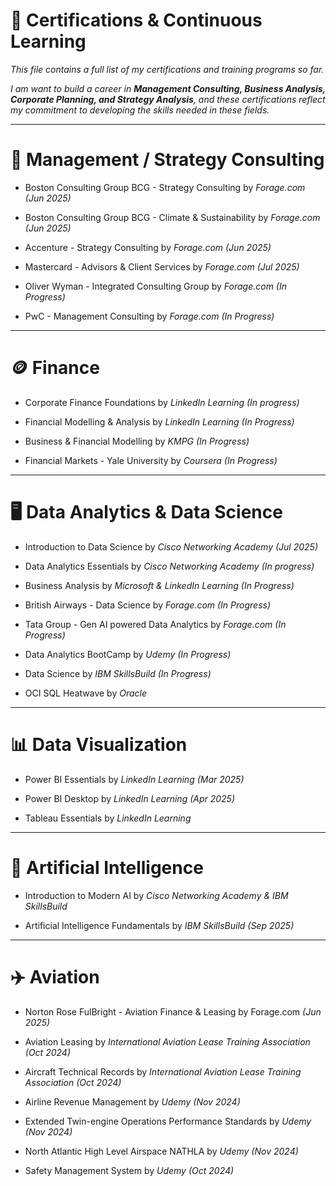 # 📜 Certifications & Continuous Learning

*This file contains a full list of my certifications and training programs so far.*

*I am want to build a career in **Management Consulting, Business Analysis, Corporate Planning, and Strategy Analysis**, and these certifications reflect my commitment to developing the skills needed in these fields.*
 
---

# 💼 Management / Strategy Consulting
- Boston Consulting Group BCG - Strategy Consulting by *Forage.com* *(Jun 2025)* 

- Boston Consulting Group BCG - Climate & Sustainability by *Forage.com* *(Jun 2025)* 

- Accenture - Strategy Consulting by *Forage.com* *(Jun 2025)*

- Mastercard - Advisors & Client Services by *Forage.com* *(Jul 2025)* 

- Oliver Wyman - Integrated Consulting Group by *Forage.com* *(In Progress)*

- PwC - Management Consulting by *Forage.com* *(In Progress)* 

---

# 🪙 Finance
- Corporate Finance Foundations by *LinkedIn Learning* *(In progress)* 

- Financial Modelling & Analysis by *LinkedIn Learning* *(In Progress)*
  
- Business & Financial Modelling by *KMPG* *(In Progress)*

- Financial Markets - Yale University by *Coursera* *(In Progress)*

---
 
# 🖥️ Data Analytics & Data Science
- Introduction to Data Science by *Cisco Networking Academy* *(Jul 2025)*

- Data Analytics Essentials by *Cisco Networking Academy* *(In progress)*

- Business Analysis by *Microsoft & LinkedIn Learning*  *(In Progress)* 

- British Airways - Data Science by *Forage.com* *(In Progress)*

- Tata Group - Gen AI powered Data Analytics by *Forage.com* *(In Progress)*

- Data Analytics BootCamp by *Udemy* *(In Progress)*

- Data Science by *IBM SkillsBuild* *(In Progress)*

- OCI SQL Heatwave by *Oracle* 

---

# 📊 Data Visualization
- Power BI Essentials by *LinkedIn Learning* *(Mar 2025)*

- Power BI Desktop by *LinkedIn Learning* *(Apr 2025)*

- Tableau Essentials by *LinkedIn Learning*

---

# 🤖 Artificial Intelligence
- Introduction to Modern AI by *Cisco Networking Academy & IBM SkillsBuild*

- Artificial Intelligence Fundamentals by *IBM SkillsBuild* *(Sep 2025)*

---

# ✈️ Aviation
- Norton Rose FulBright - Aviation Finance & Leasing by Forage.com *(Jun 2025)*

- Aviation Leasing by *International Aviation Lease Training Association* *(Oct 2024)*

- Aircraft Technical Records by *International Aviation Lease Training Association* *(Oct 2024)*

- Airline Revenue Management by *Udemy* *(Nov 2024)*

- Extended Twin-engine Operations Performance Standards by *Udemy* *(Nov 2024)*

- North Atlantic High Level Airspace NATHLA by *Udemy* *(Nov 2024)*

- Safety Management System by *Udemy* *(Oct 2024)*

